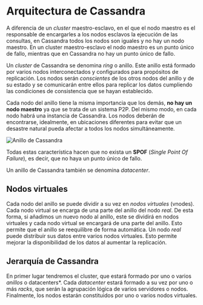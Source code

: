 # Arquitectura de Cassandra

A diferencia de un *cluster* maestro-esclavo, en el que el nodo maestro es el responsable de encargarles a los nodos esclavos la ejecución de las consultas, en Cassandra todos los nodos son iguales y no hay un nodo maestro. En un cluster maestro-esclavo el nodo maestro es un punto único de fallo, mientras que en Cassandra no hay un punto único de fallo.

Un *cluster* de Cassandra se denomina *ring* o anillo. Este anillo está formado por varios nodos interconectados y configurados para propósitos de replicación. Los nodos serán *conscientes* de los otros nodos del anillo y de su estado y se comunicarán entre ellos para replicar los datos cumpliendo las condiciones de consistencia que se hayan establecido.

Cada nodo del anillo tiene la misma importancia que los demás, **no hay un nodo maestro** ya que se trata de un sistema P2P. Del mismo modo, en cada nodo habrá una instancia de Cassandra. Los nodos deberán de encontrarse, idealmente, en ubicaciones diferentes para evitar que un desastre natural pueda afectar a todos los nodos simultáneamente.

![Anillo de Cassandra](./Imágenes/Anillo.svg)

Todas estas característica hacen que no exista un **SPOF** (*Single Point Of Failure*), es decir, que no haya un punto único de fallo.

Un anillo de Cassandra también se denomina *datacenter*.

## Nodos virtuales

Cada nodo del anillo se puede dividir a su vez en *nodos virtuales* (vnodes). Cada nodo virtual se encarga de una parte del anillo del nodo *real*. De esta forma, si añadimos un nuevo nodo al anillo, este se dividirá en nodos virtuales y cada nodo virtual se encargará de una parte del anillo. Esto permite que el anillo se reequilibre de forma automática. Un nodo *real* puede distribuir sus datos entre varios nodos virtuales. Esto permite mejorar la disponibilidad de los datos al aumentar la replicación.

## Jerarquía de Cassandra

En primer lugar tendremos el cluster, que estará formado por uno o varios *anillos* o datacenters*. Cada *datacenter* estará formado a su vez por uno o más *racks*, que serán la agrupación lógica de varios servidores o nodos. Finalmente, los nodos estarán constituidos por uno o varios nodos virtuales.
